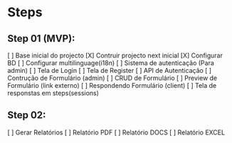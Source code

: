 # Steps

## Step 01 (MVP):
[ ] Base inicial do projecto
    [X] Contruir projecto next inicial
    [X] Configurar BD
    [ ] Configurar multilinguage(i18n)
[ ] Sistema de autenticação (Para admin)
    [ ] Tela de Login
    [ ] Tela de Register
    [ ] API de Autenticação
[ ] Contrução de Formulário (admin)
    [ ] CRUD de Formulário
    [ ] Preview de Formulário (link externo)
[ ] Respondendo Formulário (client)
    [ ] Tela de responstas em steps(sessions)

## Step 02:
[ ] Gerar Relatórios
    [ ] Relatório PDF
    [ ] Relatório DOCS
    [ ] Relatório EXCEL

